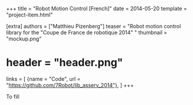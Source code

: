 +++
title = "Robot Motion Control [French]"
date = 2014-05-20
template = "project-item.html"

[extra]
authors = ["Matthieu Pizenberg"]
teaser = "Robot motion control library for the \"Coupe de France de robotique 2014\" "
thumbnail = "mockup.png"
# header = "header.png"
links = [
    {name = "Code", url = "https://github.com/7Robot/lib_asserv_2014"},
]
+++

To fill
